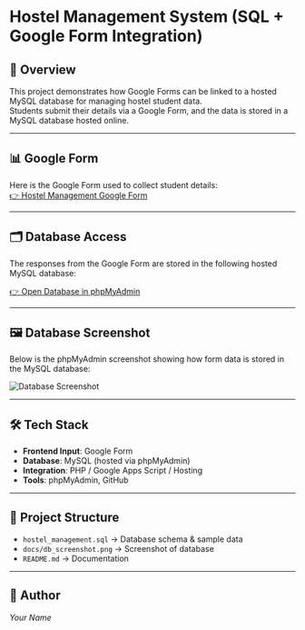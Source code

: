 # Hostel Management System (SQL + Google Form Integration)

## 📌 Overview
This project demonstrates how Google Forms can be linked to a hosted MySQL database for managing hostel student data.  
Students submit their details via a Google Form, and the data is stored in a MySQL database hosted online.

---

## 📊 Google Form
Here is the Google Form used to collect student details:  
[👉 Hostel Management Google Form](https://docs.google.com/forms/d/e/1FAIpQLSceeJVlAAVDt4jvgcYBX44kZUQs99S2wlVqIWbCSo7ZHRzyOA/viewform?usp=sharing&ouid=117286834274588622479)

---

## 🗂️ Database Access
The responses from the Google Form are stored in the following hosted MySQL database:  

[👉 Open Database in phpMyAdmin](https://www.phpmyadmin.co/sql.php?server=1&db=sql12797917&table=charan&pos=0)

---

## 🖼️ Database Screenshot
Below is the phpMyAdmin screenshot showing how form data is stored in the MySQL database:

![Database Screenshot](docs/db_screenshot.png)

---

## 🛠️ Tech Stack
- **Frontend Input**: Google Form  
- **Database**: MySQL (hosted via phpMyAdmin)  
- **Integration**: PHP / Google Apps Script / Hosting  
- **Tools**: phpMyAdmin, GitHub  

---

## 📂 Project Structure
- `hostel_management.sql` → Database schema & sample data  
- `docs/db_screenshot.png` → Screenshot of database  
- `README.md` → Documentation  

---

## 📝 Author
*Your Name*  

